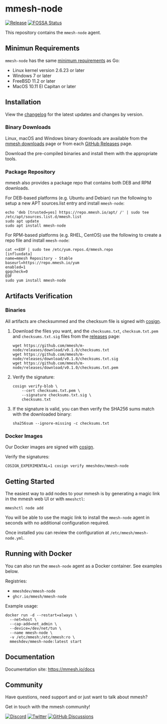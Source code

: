 # mmesh-node

[![Release](https://img.shields.io/github/release/mmesh/m-node.svg?style=flat)](https://github.com/mmesh/m-node/releases/latest)
[![FOSSA Status](https://app.fossa.com/api/projects/git%2Bgithub.com%2Fmmesh%2Fm-node.svg?type=shield)](https://app.fossa.com/projects/git%2Bgithub.com%2Fmmesh%2Fm-node?ref=badge_shield)

This repository contains the `mmesh-node` agent.

## Minimun Requirements

`mmesh-node` has the same [minimum requirements][] as Go:

- Linux kernel version 2.6.23 or later
- Windows 7 or later
- FreeBSD 11.2 or later
- MacOS 10.11 El Capitan or later

[minimum requirements]: https://github.com/golang/go/wiki/MinimumRequirements#minimum-requirements

## Installation

View the [changelog](/CHANGELOG.md) for the latest updates and changes by version.

### Binary Downloads

Linux, macOS and Windows binary downloads are available from the [mmesh downloads](https://mmesh.io/downloads)
page or from each [GitHub Releases](https://github.com/mmesh/m-node/releases) page.

Download the pre-compiled binaries and install them with the appropriate tools.

### Package Repository

mmesh also provides a package repo that contains both DEB and RPM downloads.

For DEB-based platforms (e.g. Ubuntu and Debian) run the following to setup a new APT sources.list entry and install `mmesh-node`:

```shell
echo 'deb [trusted=yes] https://repo.mmesh.io/apt/ /' | sudo tee /etc/apt/sources.list.d/mmesh.list
sudo apt update
sudo apt install mmesh-node
```

For RPM-based platforms (e.g. RHEL, CentOS) use the following to create a repo file and install `mmesh-node`:

```shell
cat <<EOF | sudo tee /etc/yum.repos.d/mmesh.repo
[influxdata]
name=mmesh Repository - Stable
baseurl=https://repo.mmesh.io/yum
enabled=1
gpgcheck=0
EOF
sudo yum install mmesh-node
```

## Artifacts Verification

### Binaries

All artifacts are checksummed and the checksum file is signed with [cosign](https://github.com/sigstore/cosign).

1. Download the files you want, and the `checksums.txt`, `checksum.txt.pem` and `checksums.txt.sig` files from the [releases](https://github.com/mmesh/m-node/releases) page:

    ```shell
    wget https://github.com/mmesh/m-node/releases/download/v0.1.0/checksums.txt
    wget https://github.com/mmesh/m-node/releases/download/v0.1.0/checksums.txt.sig
    wget https://github.com/mmesh/m-node/releases/download/v0.1.0/checksums.txt.pem
    ```

2. Verify the signature:

    ```shell
    cosign verify-blob \
        --cert checksums.txt.pem \
        --signature checksums.txt.sig \
        checksums.txt
    ```

3. If the signature is valid, you can then verify the SHA256 sums match with the downloaded binary:

    ```shell
    sha256sum --ignore-missing -c checksums.txt
    ```

### Docker Images

Our Docker images are signed with [cosign](https://github.com/sigstore/cosign).

Verify the signatures:

```shell
COSIGN_EXPERIMENTAL=1 cosign verify mmeshdev/mmesh-node
```

## Getting Started

The easiest way to add nodes to your mmesh is by generating a magic link in the mmesh web UI or with `mmeshctl`:

```shell
mmeshctl node add
```

You will be able to use the magic link to install the `mmesh-node` agent in seconds with no additional configuration required.

Once installed you can review the configuration at `/etc/mmesh/mmesh-node.yml`.

## Running with Docker

You can also run the `mmesh-node` agent as a Docker container. See examples below.

Registries:

- `mmeshdev/mmesh-node`
- `ghcr.io/mmesh/mmesh-node`

Example usage:

```shell
docker run -d --restart=always \
  --net=host \
  --cap-add=net_admin \
  --device=/dev/net/tun \
  --name mmesh-node \
  -v /etc/mmesh:/etc/mmesh:ro \
  mmeshdev/mmesh-node:latest start
```

## Documentation

Documentation site: <https://mmesh.io/docs>

## Community

Have questions, need support and or just want to talk about mmesh?

Get in touch with the mmesh community!

[![Discord](https://img.shields.io/badge/Join_Us_on_Discord-5865F2?style=flat&logo=discord&logoColor=white)](https://mmesh.io/discord)
[![Twitter](https://img.shields.io/badge/Follow_Us_on_twitter-1DA1F2?style=flat&logo=twitter&logoColor=white)](https://twitter.com/mmesh_io)
[![GitHub Discussions](https://img.shields.io/badge/GitHub_Discussion-181717?style=flat&logo=github&logoColor=white)](https://github.com/orgs/mmesh/discussions)
